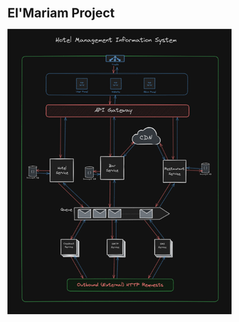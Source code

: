 # El'Mariam Project

![System Architecture Overview](./ELMARIAM-SYSTEM_ARCHITECTURE_OVERVIEW.png)


